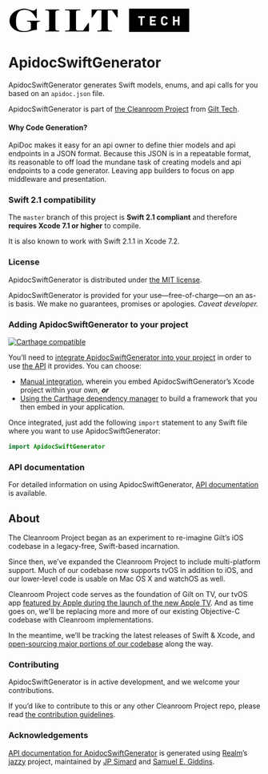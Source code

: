 ![Gilt Tech logo](https://raw.githubusercontent.com/gilt/Cleanroom/master/Assets/gilt-tech-logo.png)

# ApidocSwiftGenerator

ApidocSwiftGenerator generates Swift models, enums, and api calls for you based on an `apidoc.json` file.

ApidocSwiftGenerator is part of [the Cleanroom Project](https://github.com/gilt/Cleanroom) from [Gilt Tech](http://tech.gilt.com).


#### Why Code Generation?

ApiDoc makes it easy for an api owner to define thier models and api endpoints in a JSON format. Because this JSON is in a repeatable format, its reasonable to off load the mundane task of creating models and api endpoints to a code generator. Leaving app builders to focus on app middleware and presentation.


### Swift 2.1 compatibility

The `master` branch of this project is **Swift 2.1 compliant** and therefore **requires Xcode 7.1 or higher** to compile.

It is also known to work with Swift 2.1.1 in Xcode 7.2.

### License

ApidocSwiftGenerator is distributed under [the MIT license](/blob/master/LICENSE).

ApidocSwiftGenerator is provided for your use—free-of-charge—on an as-is basis. We make no guarantees, promises or apologies. *Caveat developer.*


### Adding ApidocSwiftGenerator to your project

[![Carthage compatible](https://img.shields.io/badge/Carthage-compatible-4BC51D.svg?style=flat)](https://github.com/Carthage/Carthage)

You’ll need to [integrate ApidocSwiftGenerator into your project](https://github.com/kyle-dorman/ApidocSwiftGenerator/blob/master/INTEGRATION.md) in order to use [the API](https://rawgit.com/kyle-dorman/ApidocSwiftGenerator/master/Documentation/API/index.html) it provides. You can choose:

- [Manual integration](https://github.com/kyle-dorman/ApidocSwiftGenerator/blob/master/INTEGRATION.md#manual-integration), wherein you embed ApidocSwiftGenerator’s Xcode project within your own, **_or_**
- [Using the Carthage dependency manager](https://github.com/kyle-dorman/ApidocSwiftGenerator/blob/master/INTEGRATION.md#carthage-integration) to build a framework that you then embed in your application.
 
Once integrated, just add the following `import` statement to any Swift file where you want to use ApidocSwiftGenerator:

```swift
import ApidocSwiftGenerator
```


### API documentation

For detailed information on using ApidocSwiftGenerator, [API documentation](https://rawgit.com/kyle-dorman/ApidocSwiftGenerator/master/Documentation/API/index.html) is available.


## About

The Cleanroom Project began as an experiment to re-imagine Gilt’s iOS codebase in a legacy-free, Swift-based incarnation. 

Since then, we’ve expanded the Cleanroom Project to include multi-platform support. Much of our codebase now supports tvOS in addition to iOS, and our lower-level code is usable on Mac OS X and watchOS as well.

Cleanroom Project code serves as the foundation of Gilt on TV, our tvOS app [featured by Apple during the launch of the new Apple TV](http://www.apple.com/apple-events/september-2015/). And as time goes on, we'll be replacing more and more of our existing Objective-C codebase with Cleanroom implementations.

In the meantime, we’ll be tracking the latest releases of Swift & Xcode, and [open-sourcing major portions of our codebase](https://github.com/gilt/Cleanroom#open-source-by-default) along the way.


### Contributing

ApidocSwiftGenerator is in active development, and we welcome your contributions.

If you’d like to contribute to this or any other Cleanroom Project repo, please read [the contribution guidelines](https://github.com/gilt/Cleanroom#contributing-to-the-cleanroom-project).


### Acknowledgements

[API documentation for ApidocSwiftGenerator](https://rawgit.com/kyle-dorman/ApidocSwiftGenerator/master/Documentation/API/index.html) is generated using [Realm](http://realm.io)’s [jazzy](https://github.com/realm/jazzy/) project, maintained by [JP Simard](https://github.com/jpsim) and [Samuel E. Giddins](https://github.com/segiddins).

